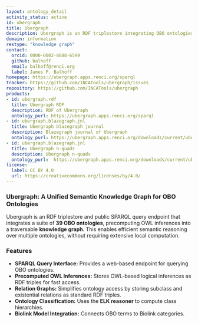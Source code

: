 ```yaml
---
layout: ontology_detail
activity_status: active
id: ubergraph
title: Ubergraph
description: Ubergraph is an RDF triplestore integrating OBO ontologies into a unified semantic graph
domain: information
restype: "knowledge graph"
contact:
  orcid: 0000-0002-8688-6599
  github: balhoff
  email: balhoff@renci.org
  label: James P. Balhoff
homepage: https://ubergraph.apps.renci.org/sparql
tracker: https://github.com/INCATools/ubergraph/issues
repository: https://github.com/INCATools/ubergraph
products:
- id: ubergraph.rdf
  title: Ubergraph RDF
  description: RDF of Ubergraph
  ontology_purl: https://ubergraph.apps.renci.org/sparql
- id: ubergraph.blazegraph.jnl
  title: Ubergraph blazegraph journal
  description: Blazegraph journal of Ubergraph
  ontology_purl: https://ubergraph.apps.renci.org/downloads/current/ubergraph.jnl.gz
- id: ubergraph.blazegraph.jnl
  title: Ubergraph n-quads
  description: Ubergraph n-quads
  ontology_purl:  https://ubergraph.apps.renci.org/downloads/current/ubergraph.nq.gz
license:
  label: CC BY 4.0
  url: https://creativecommons.org/licenses/by/4.0/
---
```


### Ubergraph: A Unified Semantic Knowledge Graph for OBO Ontologies

Ubergraph is an RDF triplestore and public SPARQL query endpoint that integrates a suite of **39 OBO ontologies**, precomputing OWL inferences into a traversable **knowledge graph**. This enables efficient semantic reasoning over multiple ontologies, without requiring extensive local computation.

### Features
- **SPARQL Query Interface:** Provides a web-based endpoint for querying OBO ontologies.
- **Precomputed OWL Inferences:** Stores OWL-based logical inferences as RDF triples for fast access.
- **Relation Graphs:** Simplifies ontology access by storing subclass and existential relations as standard RDF triples.
- **Ontology Classification:** Uses the **ELK reasoner** to compute class hierarchies.
- **Biolink Model Integration:** Connects OBO terms to Biolink categories.

